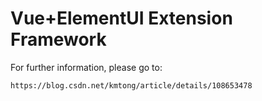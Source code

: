 # Vue+ElementUI Extension Framework

For further information, please go to:

    https://blog.csdn.net/kmtong/article/details/108653478

